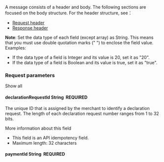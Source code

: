A message consists of a header and body. The following sections are focused on the body structure. For the header structure, see：

*   [Request header](https://global.alipay.com/docs/ac/ams/api_fund#ML5ur)
*   [Response header](https://global.alipay.com/docs/ac/ams/api_fund#WWH90)

**Note**: Set the data type of each field (except array) as String. This means that you must use double quotation marks (" ") to enclose the field value. Examples:

*   If the data type of a field is Integer and its value is 20, set it as "20".
*   If the data type of a field is Boolean and its value is true, set it as "true".  

### Request parameters

Show all

#### declarationRequestId String  REQUIRED

The unique ID that is assigned by the merchant to identify a declaration request. The length of each declaration request number ranges from 1 to 32 bits.

More information about this field

*   This field is an API idempotency field.
*   Maximum length: 32 characters

#### paymentId String  REQUIRED